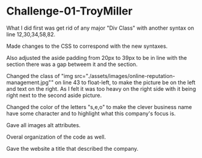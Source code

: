 # Challenge-01-TroyMiller
What I did first was get rid of any major "Div Class" with another syntax on line 12,30,34,58,82.

Made changes to the CSS to correspond with the new syntaxes. 

Also adjusted the aside padding from 20px to 39px to be in line with the section there was a gap betweem it and the section.

Changed the class of "img src="./assets/images/online-reputation-management.jpg"" on line 43 to float-left, to make the picture be on the left and text on the right. As I felt it was too heavy on the right side with it being right next to the second aside picture.

Changed the color of the letters "s,e,o" to make the clever business name have some character and to highlight what this company's focus is.

Gave all images alt attributes.

Overal organization of the code as well.  

Gave the website a title that described the company.
